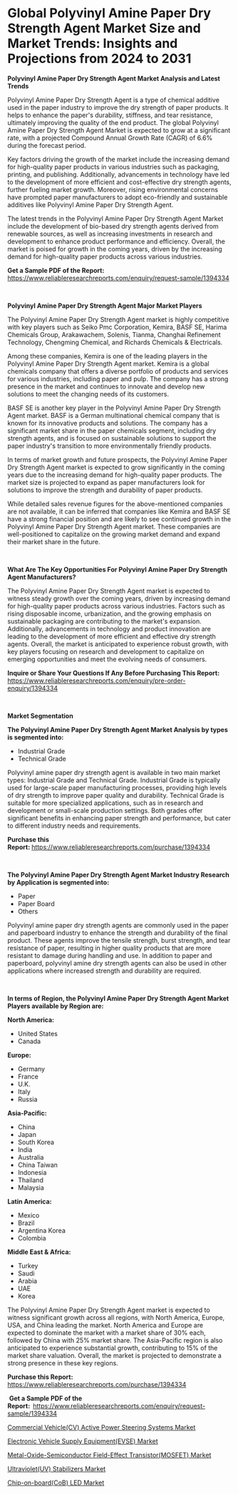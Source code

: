<p><h1>Global Polyvinyl Amine Paper Dry Strength Agent Market Size and Market Trends: Insights and Projections from 2024 to 2031</h1></p><p><strong>Polyvinyl Amine Paper Dry Strength Agent Market Analysis and Latest Trends</strong></p>
<p><p>Polyvinyl Amine Paper Dry Strength Agent is a type of chemical additive used in the paper industry to improve the dry strength of paper products. It helps to enhance the paper's durability, stiffness, and tear resistance, ultimately improving the quality of the end product. The global Polyvinyl Amine Paper Dry Strength Agent Market is expected to grow at a significant rate, with a projected Compound Annual Growth Rate (CAGR) of 6.6% during the forecast period.</p><p>Key factors driving the growth of the market include the increasing demand for high-quality paper products in various industries such as packaging, printing, and publishing. Additionally, advancements in technology have led to the development of more efficient and cost-effective dry strength agents, further fueling market growth. Moreover, rising environmental concerns have prompted paper manufacturers to adopt eco-friendly and sustainable additives like Polyvinyl Amine Paper Dry Strength Agent.</p><p>The latest trends in the Polyvinyl Amine Paper Dry Strength Agent Market include the development of bio-based dry strength agents derived from renewable sources, as well as increasing investments in research and development to enhance product performance and efficiency. Overall, the market is poised for growth in the coming years, driven by the increasing demand for high-quality paper products across various industries.</p></p>
<p><strong>Get a Sample PDF of the Report:&nbsp;</strong> <a href="https://www.reliableresearchreports.com/enquiry/request-sample/1394334">https://www.reliableresearchreports.com/enquiry/request-sample/1394334</a></p>
<p>&nbsp;</p>
<p><strong>Polyvinyl Amine Paper Dry Strength Agent Major Market Players</strong></p>
<p><p>The Polyvinyl Amine Paper Dry Strength Agent market is highly competitive with key players such as Seiko Pmc Corporation, Kemira, BASF SE, Harima Chemicals Group, Arakawachem, Solenis, Tianma, Changhai Refinement Technology, Chengming Chemical, and Richards Chemicals & Electricals.</p><p>Among these companies, Kemira is one of the leading players in the Polyvinyl Amine Paper Dry Strength Agent market. Kemira is a global chemicals company that offers a diverse portfolio of products and services for various industries, including paper and pulp. The company has a strong presence in the market and continues to innovate and develop new solutions to meet the changing needs of its customers.</p><p>BASF SE is another key player in the Polyvinyl Amine Paper Dry Strength Agent market. BASF is a German multinational chemical company that is known for its innovative products and solutions. The company has a significant market share in the paper chemicals segment, including dry strength agents, and is focused on sustainable solutions to support the paper industry's transition to more environmentally friendly products.</p><p>In terms of market growth and future prospects, the Polyvinyl Amine Paper Dry Strength Agent market is expected to grow significantly in the coming years due to the increasing demand for high-quality paper products. The market size is projected to expand as paper manufacturers look for solutions to improve the strength and durability of paper products.</p><p>While detailed sales revenue figures for the above-mentioned companies are not available, it can be inferred that companies like Kemira and BASF SE have a strong financial position and are likely to see continued growth in the Polyvinyl Amine Paper Dry Strength Agent market. These companies are well-positioned to capitalize on the growing market demand and expand their market share in the future.</p></p>
<p>&nbsp;</p>
<p><strong>What Are The Key Opportunities For Polyvinyl Amine Paper Dry Strength Agent Manufacturers?</strong></p>
<p><p>The Polyvinyl Amine Paper Dry Strength Agent market is expected to witness steady growth over the coming years, driven by increasing demand for high-quality paper products across various industries. Factors such as rising disposable income, urbanization, and the growing emphasis on sustainable packaging are contributing to the market's expansion. Additionally, advancements in technology and product innovation are leading to the development of more efficient and effective dry strength agents. Overall, the market is anticipated to experience robust growth, with key players focusing on research and development to capitalize on emerging opportunities and meet the evolving needs of consumers.</p></p>
<p><strong>Inquire or Share Your Questions If Any Before Purchasing This Report:</strong> <a href="https://www.reliableresearchreports.com/enquiry/pre-order-enquiry/1394334">https://www.reliableresearchreports.com/enquiry/pre-order-enquiry/1394334</a></p>
<p>&nbsp;</p>
<p><strong>Market Segmentation</strong></p>
<p><strong>The Polyvinyl Amine Paper Dry Strength Agent Market Analysis by types is segmented into:</strong></p>
<p><ul><li>Industrial Grade</li><li>Technical Grade</li></ul></p>
<p><p>Polyvinyl amine paper dry strength agent is available in two main market types: Industrial Grade and Technical Grade. Industrial Grade is typically used for large-scale paper manufacturing processes, providing high levels of dry strength to improve paper quality and durability. Technical Grade is suitable for more specialized applications, such as in research and development or small-scale production settings. Both grades offer significant benefits in enhancing paper strength and performance, but cater to different industry needs and requirements.</p></p>
<p><strong>Purchase this Report:&nbsp;</strong><a href="https://www.reliableresearchreports.com/purchase/1394334">https://www.reliableresearchreports.com/purchase/1394334</a></p>
<p>&nbsp;</p>
<p><strong>The Polyvinyl Amine Paper Dry Strength Agent Market Industry Research by Application is segmented into:</strong></p>
<p><ul><li>Paper</li><li>Paper Board</li><li>Others</li></ul></p>
<p><p>Polyvinyl amine paper dry strength agents are commonly used in the paper and paperboard industry to enhance the strength and durability of the final product. These agents improve the tensile strength, burst strength, and tear resistance of paper, resulting in higher quality products that are more resistant to damage during handling and use. In addition to paper and paperboard, polyvinyl amine dry strength agents can also be used in other applications where increased strength and durability are required.</p></p>
<p>&nbsp;</p>
<p><strong>In terms of Region, the Polyvinyl Amine Paper Dry Strength Agent Market Players available by Region are:</strong></p>
<p>
    <p> <strong> North America: </strong>
        <ul>
            <li>United States</li>
            <li>Canada</li>
        </ul>
        </p> 
    <p> <strong> Europe: </strong>
        <ul>
            <li>Germany</li>
            <li>France</li>
            <li>U.K.</li>
            <li>Italy</li>
            <li>Russia</li>
        </ul>
        </p> 
    <p> <strong> Asia-Pacific: </strong>
        <ul>
            <li>China</li>
            <li>Japan</li>
            <li>South Korea</li>
            <li>India</li>
            <li>Australia</li>
            <li>China Taiwan</li>
            <li>Indonesia</li>
            <li>Thailand</li>
            <li>Malaysia</li>
        </ul>
        </p> 
    <p> <strong> Latin America: </strong>
        <ul>
            <li>Mexico</li>
            <li>Brazil</li>
            <li>Argentina Korea</li>
            <li>Colombia</li>
        </ul>
        </p> 
    <p> <strong> Middle East & Africa: </strong>
        <ul>
            <li>Turkey</li>
            <li>Saudi</li>
            <li>Arabia</li>
            <li>UAE</li>
            <li>Korea</li>
        </ul>
    </p>
    </p>
<p><p>The Polyvinyl Amine Paper Dry Strength Agent market is expected to witness significant growth across all regions, with North America, Europe, USA, and China leading the market. North America and Europe are expected to dominate the market with a market share of 30% each, followed by China with 25% market share. The Asia-Pacific region is also anticipated to experience substantial growth, contributing to 15% of the market share valuation. Overall, the market is projected to demonstrate a strong presence in these key regions.</p></p>
<p><strong>Purchase this Report: </strong><a href="https://www.reliableresearchreports.com/purchase/1394334">https://www.reliableresearchreports.com/purchase/1394334</a></p>
<p>&nbsp;<strong>Get a Sample PDF of the Report:&nbsp;&nbsp;</strong><a href="https://www.reliableresearchreports.com/enquiry/request-sample/1394334">https://www.reliableresearchreports.com/enquiry/request-sample/1394334</a></p>
<p><strong></strong></p>
<p><p><a href="https://github.com/vimar16th/Market-Research-Report-List-3/blob/main/commercial-vehiclecv-active-power-steering-systems-market.md">Commercial Vehicle(CV) Active Power Steering Systems Market</a></p><p><a href="https://github.com/JameTravis/Market-Research-Report-List-3/blob/main/electronic-vehicle-supply-equipmentevse-market.md">Electronic Vehicle Supply Equipment(EVSE) Market</a></p><p><a href="https://github.com/lataunyatinikmelvin59ilbd0dv/Market-Research-Report-List-1/blob/main/metal-oxide-semiconductor-field-effect-transistormosfet-market.md">Metal-Oxide-Semiconductor Field-Effect Transistor(MOSFET) Market</a></p><p><a href="https://github.com/pgtimber/Market-Research-Report-List-1/blob/main/ultravioletuv-stabilizers-market.md">Ultraviolet(UV) Stabilizers Market</a></p><p><a href="https://github.com/arionmp/Market-Research-Report-List-1/blob/main/chip-on-boardcob-led-market.md">Chip-on-board(CoB) LED Market</a></p></p>